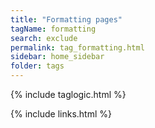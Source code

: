 ```yaml
---
title: "Formatting pages"
tagName: formatting
search: exclude
permalink: tag_formatting.html
sidebar: home_sidebar
folder: tags
---
```

{% include taglogic.html %}

{% include links.html %}
